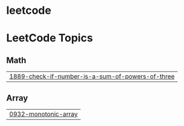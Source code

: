 # leetcode
<!---LeetCode Topics Start-->
# LeetCode Topics
## Math
|  |
| ------- |
| [1889-check-if-number-is-a-sum-of-powers-of-three](https://github.com/brundhadevi534/leetcode/tree/master/1889-check-if-number-is-a-sum-of-powers-of-three) |
## Array
|  |
| ------- |
| [0932-monotonic-array](https://github.com/brundhadevi534/leetcode/tree/master/0932-monotonic-array) |
<!---LeetCode Topics End-->